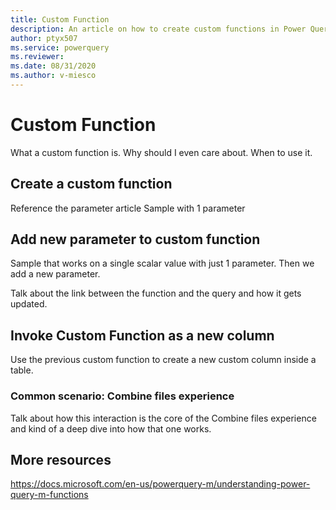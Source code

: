 ```yaml
---
title: Custom Function
description: An article on how to create custom functions in Power Query
author: ptyx507
ms.service: powerquery
ms.reviewer: 
ms.date: 08/31/2020
ms.author: v-miesco
---
```

# Custom Function

What a custom function is. 
Why should I even care about. 
When to use it.

## Create a custom function

Reference the parameter article
Sample with 1 parameter

## Add new parameter to custom function

Sample that works on a single scalar value with just 1 parameter. Then we add a new parameter.

Talk about the link between the function and the query and how it gets updated.

## Invoke Custom Function as a new column

Use the previous custom function to create a new custom column inside a table. 

### Common scenario: Combine files experience

Talk about how this interaction is the core of the Combine files experience and kind of a deep dive into how that one works.

## More resources

https://docs.microsoft.com/en-us/powerquery-m/understanding-power-query-m-functions
